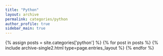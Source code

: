 ```yaml
---
title: "Python"
layout: archive
permalink: categories/python
author_profile: true
sidebar_main: true
---
```


{% assign posts = site.categories['python'] %}
{% for post in posts %} {% include archive-single2.html type=page.entries_layout %} {% endfor %}
